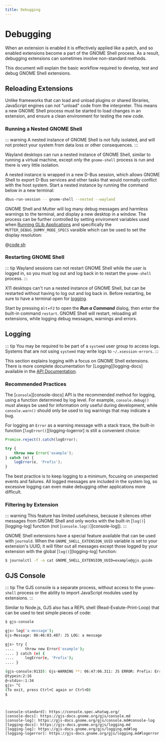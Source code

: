 ```yaml
---
title: Debugging
---
```


# Debugging

When an extension is enabled it is effectively applied like a patch, and so
enabled extensions become a part of the GNOME Shell process. As a result,
debugging extensions can sometimes involve non-standard methods.

This document will explain the basic workflow required to develop, test and
debug GNOME Shell extensions.

## Reloading Extensions

Unlike frameworks that can load and unload plugins or shared libraries,
JavaScript engines can not "unload" code from the interpreter. This means a new
GNOME Shell process must be started to load changes in an extension, and ensure
a clean environment for testing the new code.

### Running a Nested GNOME Shell

::: warning
A nested instance of GNOME Shell is not fully isolated, and will not protect
your system from data loss or other consequences.
:::

Wayland desktops can run a nested instance of GNOME Shell, similar to running a
virtual machine, except only the `gnome-shell` process is run and there is very
little isolation.

A nested instance is wrapped in a new D-Bus session, which allows GNOME Shell to
export D-Bus services and other tasks that would normally conflict with the host
system. Start a nested instance by running the command below in a new terminal:

```sh
dbus-run-session -- gnome-shell --nested --wayland
```

GNOME Shell and Mutter will log many debug messages and harmless warnings to the
terminal, and display a new desktop in a window. The process can be further
controlled by setting enviroment variables used when
[Running GLib Applications](https://docs.gtk.org/glib/running.html) and
specifically the `MUTTER_DEBUG_DUMMY_MODE_SPECS` varaible which can be used to
set the display resolution:

@[code sh](@src/extensions/development/debugging/gnome-nested.sh)

### Restarting GNOME Shell

::: tip
Wayland sessions can not restart GNOME Shell while the user is logged in, so
you must log out and log back in to restart the `gnome-shell` process.
:::

X11 desktops can't run a nested instance of GNOME Shell, but can be restarted
without having to log out and log back in. Before restarting, be sure to have
a terminal open for [logging](#logging).

Start by pressing `Alt`+`F2` to open the ***Run a Command*** dialog, then enter
the built-in command `restart`. GNOME Shell will restart, reloading all
extensions, while logging debug messages, warnings and errors.

## Logging

::: tip
You may be required to be part of a `systemd` user group to access logs. Systems
that are not using `systemd` may write logs to `~/.xsession-errors`.
:::

This section explains logging with a focus on GNOME Shell extensions. There is
more complete documentation for [Logging][logging-docs] available in the
[API Documentation](https://gjs-docs.gnome.org).

### Recommended Practices

The [`console`][console-docs] API is the recommended method for logging, using a
function determined by log level. For example, `console.debug()` must always be
used for information only useful during development, while `console.warn()`
should only be used to log warnings that may indicate a bug.

For logging an `Error` as a warning message with a stack trace, the built-in
function [`logError()`][logging-logerror] is still a convenient choice:

```js
Promise.reject().catch(logError);

try {
    throw new Error('example');
} catch (e) {
    logError(e, 'Prefix');
}
```

The best practice is to keep logging to a minimum, focusing on unexpected events
and failures. All logged messages are included in the system log, so excessive
logging can even make debugging other applications more difficult.

### Filtering by Extension

::: warning
This feature has limited usefulness, because it silences other messages from
GNOME Shell and only works with the built-in [`log()`][logging-log] function
(not [`console.log()`][console-log]).
:::

GNOME Shell extensions have a special feature available that can be used with
`journald`. When the `GNOME_SHELL_EXTENSION_UUID` variable is set to your
extension's UUID, it will filter out all messages except those logged by your
extension with the global [`log()`][logging-log] function:

```sh
$ journalctl -f -o cat GNOME_SHELL_EXTENSION_UUID=example@gjs.guide
```

## GJS Console

::: tip
The GJS console is a separate process, without access to the `gnome-shell`
process or the ability to import JavaScript modules used by extensions.
:::

Similar to Node.js, GJS also has a REPL shell (Read-Evalute-Print-Loop) that can
be used to test simple pieces of code:

```sh
$ gjs-console

gjs> log('a message');
Gjs-Message: 06:46:03.487: JS LOG: a message

gjs> try {
....     throw new Error('example');
.... } catch (e) {
....     logError(e, 'Prefix');
.... }

(gjs-console:9133): Gjs-WARNING **: 06:47:06.311: JS ERROR: Prefix: Error: example
@typein:2:16
@<stdin>:1:34
gjs> ^C
(To exit, press Ctrl+C again or Ctrl+D)
$
```
```


[console-standard]: https://console.spec.whatwg.org/
[console-docs]: https://gjs-docs.gnome.org/gjs/console.md
[console-log]: https://gjs-docs.gnome.org/gjs/console.md#console-log
[logging-docs]: https://gjs-docs.gnome.org/gjs/logging.md
[logging-log]: https://gjs-docs.gnome.org/gjs/logging.md#log
[logging-logerror]: https://gjs-docs.gnome.org/gjs/logging.md#logerror
